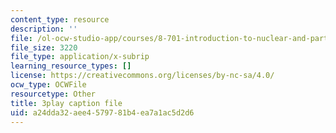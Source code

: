 ```yaml
---
content_type: resource
description: ''
file: /ol-ocw-studio-app/courses/8-701-introduction-to-nuclear-and-particle-physics-fall-2020/a24dda32aee4579781b4ea7a1ac5d2d6_fdIJzQl60ys.vtt
file_size: 3220
file_type: application/x-subrip
learning_resource_types: []
license: https://creativecommons.org/licenses/by-nc-sa/4.0/
ocw_type: OCWFile
resourcetype: Other
title: 3play caption file
uid: a24dda32-aee4-5797-81b4-ea7a1ac5d2d6
---
```

